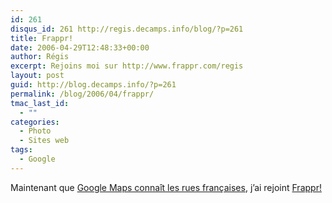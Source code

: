 ```yaml
---
id: 261
disqus_id: 261 http://regis.decamps.info/blog/?p=261
title: Frappr!
date: 2006-04-29T12:48:33+00:00
author: Régis
excerpt: Rejoins moi sur http://www.frappr.com/regis
layout: post
guid: http://blog.decamps.info/?p=261
permalink: /blog/2006/04/frappr/
tmac_last_id:
  - ""
categories:
  - Photo
  - Sites web
tags:
  - Google
---
```

Maintenant que [Google Maps connaît les rues françaises](http://googleblog.blogspot.com/2006/04/google-maps-in-europe.html), j’ai rejoint [Frappr!](http://www.frappr.com/regis)
